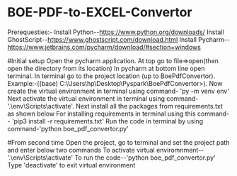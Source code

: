 # BOE-PDF-to-EXCEL-Convertor
Prerequesties:- 
Install Python--https://www.python.org/downloads/
Install GhostScript--https://www.ghostscript.com/download.html
Install Pycharm--https://www.jetbrains.com/pycharm/download/#section=windows

#Initial setup
Open the pycharm application. At top go to file=>open(then open the directory from its location)
In pycharm at bottom line open terminal.
In terminal go to the project location (up to BoePdfConvertor). Example:-((base) C:\Users\hp\Desktop\Pyspark\BoePdfConvertor>).
Now create the virtual environment in terminal using command- 'py -m venv env'
Next activate the virtual environment in terminal using command-'.\env\Scripts\activate'.
Next install all the packages from requirements.txt as shown below
For installing requirements in terminal using this command-- 'pip3 install -r requirements.txt'
Run the code in terminal by using command-'python boe_pdf_convertor.py'

#From second time
Open the project, go to terminal and set the project path and enter below two commands
To activate virtual enviromnment-- '.\env\Scripts\activate'
To run the code--'python boe_pdf_convertor.py'
Type 'deactivate' to exit virtual environment




                                                       
